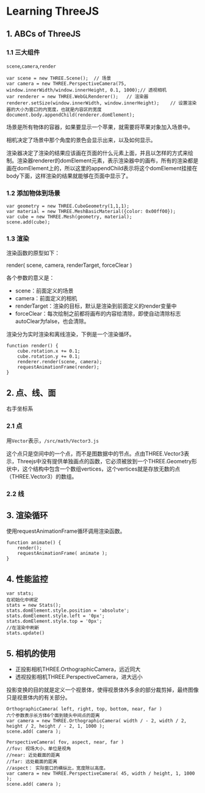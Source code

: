 # Learning ThreeJS 

## 1. ABCs of ThreeJS
### 1.1 三大组件
`scene`,`camera`,`render`

```
var scene = new THREE.Scene();  // 场景
var camera = new THREE.PerspectiveCamera(75, window.innerWidth/window.innerHeight, 0.1, 1000);// 透视相机
var renderer = new THREE.WebGLRenderer();   // 渲染器
renderer.setSize(window.innerWidth, window.innerHeight);    // 设置渲染器的大小为窗口的内宽度，也就是内容区的宽度
document.body.appendChild(renderer.domElement);
```
场景是所有物体的容器，如果要显示一个苹果，就需要将苹果对象加入场景中。

相机决定了场景中那个角度的景色会显示出来，以及如何显示。

渲染器决定了渲染的结果应该画在页面的什么元素上面，并且以怎样的方式来绘制。渲染器renderer的domElement元素，表示渲染器中的画布，所有的渲染都是画在domElement上的，所以这里的appendChild表示将这个domElement挂接在body下面，这样渲染的结果就能够在页面中显示了。

### 1.2 添加物体到场景
```
var geometry = new THREE.CubeGeometry(1,1,1); 
var material = new THREE.MeshBasicMaterial({color: 0x00ff00});
var cube = new THREE.Mesh(geometry, material); 
scene.add(cube);
```

### 1.3 渲染
渲染函数的原型如下：

render( scene, camera, renderTarget, forceClear )

各个参数的意义是：
- scene：前面定义的场景
- camera：前面定义的相机
- renderTarget：渲染的目标，默认是渲染到前面定义的render变量中
- forceClear：每次绘制之前都将画布的内容给清除，即使自动清除标志autoClear为false，也会清除。

渲染分为实时渲染和离线渲染，下例是一个渲染循环。
```
function render() {
	cube.rotation.x += 0.1;
	cube.rotation.y += 0.1;
	renderer.render(scene, camera);
	requestAnimationFrame(render);
}
```

## 2. 点、线、面
右手坐标系
### 2.1 点
用`Vector`表示，`/src/math/Vector3.js`

这个点只是空间中的一个点，而不是图数据中的节点。点由THREE.Vector3表示，Threejs中没有提供单独画点的函数，它必须被放到一个THREE.Geometry形状中，这个结构中包含一个数组vertices，这个vertices就是存放无数的点（THREE.Vector3）的数组。
### 2.2 线


## 3. 渲染循环
使用requestAnimationFrame循环调用渲染函数。
```
function animate() {
	render();
	requestAnimationFrame( animate );
}
```

## 4. 性能监控
```
var stats;
在初始化中绑定
stats = new Stats();
stats.domElement.style.position = 'absolute';
stats.domElement.style.left = '0px';
stats.domElement.style.top = '0px';
//在渲染中刷新
stats.update()
```

## 5. 相机的使用
- 正投影相机THREE.OrthographicCamera，远近同大
- 透视投影相机THREE.PerspectiveCamera，进大远小

投影变换的目的就是定义一个视景体，使得视景体外多余的部分裁剪掉，最终图像只是视景体内的有关部分。
```
OrthographicCamera( left, right, top, bottom, near, far )
六个参数表示长方体6个面到镜头中间点的距离
var camera = new THREE.OrthographicCamera( width / - 2, width / 2, height / 2, height / - 2, 1, 1000 );
scene.add( camera );
```
```
PerspectiveCamera( fov, aspect, near, far )
//fov: 视场大小，单位是视角
//near: 近处截面的距离
//far: 远处截面的距离
//aspect： 实际窗口的横纵比，宽度除以高度。
var camera = new THREE.PerspectiveCamera( 45, width / height, 1, 1000 );
scene.add( camera );
```